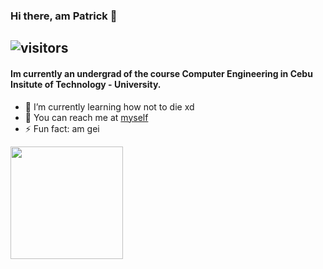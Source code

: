### Hi there, am Patrick 👋
![visitors](https://visitor-badge.glitch.me/badge?page_id=${beefysalad}.${beefysalad})
---
#### Im currently an undergrad of the course Computer Engineering in Cebu Insitute of Technology - University.

<!-- **beefysalad/beefysalad** is a ✨ _special_ ✨ repository because its `README.md` (this file) appears on your GitHub profile. -->

<!-- Here are some ideas to get you started: -->
- 🌱 I’m currently learning how not to die xd
- 💬 You can reach me at [myself](https://www.facebook.com/Jpatrickzxc/)
- ⚡ Fun fact: am gei

<img height="180em" src="https://github-readme-stats.vercel.app/api?username=beefysalad&show_icons=true&hide_border=true&&count_private=true&include_all_commits=true" />
